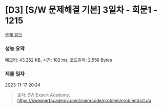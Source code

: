 # [D3] [S/W 문제해결 기본] 3일차 - 회문1 - 1215 

[문제 링크](https://swexpertacademy.com/main/code/problem/problemDetail.do?contestProbId=AV14QpAaAAwCFAYi) 

### 성능 요약

메모리: 43,252 KB, 시간: 102 ms, 코드길이: 2,558 Bytes

### 제출 일자

2023-11-17 20:24



> 출처: SW Expert Academy, https://swexpertacademy.com/main/code/problem/problemList.do